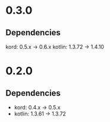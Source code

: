 # 0.3.0

## Dependencies

kord: 0.5.x -> 0.6.x
kotlin: 1.3.72 -> 1.4.10

# 0.2.0

## Dependencies

* kord: 0.4.x -> 0.5.x
* kotlin: 1.3.61 -> 1.3.72
